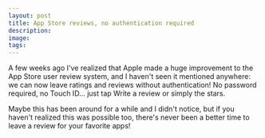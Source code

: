 ```yaml
---
layout: post
title: App Store reviews, no authentication required
description:
image:
tags:
---
```

A few weeks ago I've realized that Apple made a huge improvement to the App Store user review system, and I haven't seen it mentioned anywhere: we can now leave ratings and reviews without authentication! No password required, no Touch ID... just tap Write a review or simply the stars.

Maybe this has been around for a while and I didn't notice, but if you haven't realized this was possible too, there's never been a better time to leave a review for your favorite apps!